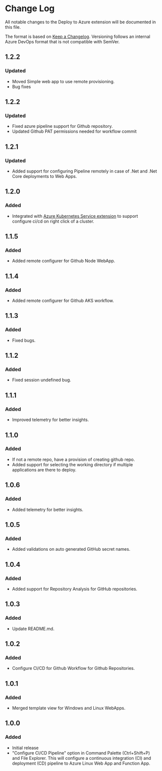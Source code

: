 # Change Log
All notable changes to the Deploy to Azure extension will be documented in this file.

The format is based on [Keep a Changelog](http://keepachangelog.com/). Versioning follows an internal Azure DevOps format that is not compatible with SemVer.

## 1.2.2
### Updated
- Moved Simple web app to use remote provisioning.
- Bug fixes

## 1.2.2
### Updated
- Fixed azure pipeline support for Github repository.
- Updated Github PAT permissions needed for workflow commit

## 1.2.1
### Updated
- Added support for configuring Pipeline remotely in case of .Net and .Net Core deployments to Web Apps.

## 1.2.0
### Added
- Integrated with  [Azure Kubernetes Service extension](https://marketplace.visualstudio.com/items?itemName=ms-kubernetes-tools.vscode-aks-tools) to support configure ci/cd on right click of a cluster.

## 1.1.5
### Added
- Added remote configurer for Github Node WebApp.

## 1.1.4
### Added
- Added remote configurer for Github AKS workflow.

## 1.1.3
### Added
- Fixed bugs.

## 1.1.2
### Added
- Fixed session undefined bug.

## 1.1.1
### Added
- Improved telemetry for better insights.

## 1.1.0
### Added
- If not a remote repo, have a provision of creating github repo.
- Added support for selecting the working directory if multiple applications are there to deploy.

## 1.0.6
### Added
- Added telemetry for better insights.

## 1.0.5
### Added
- Added validations on auto generated GitHub secret names.

## 1.0.4
### Added
- Added support for Repository Analysis for GitHub repositories.

## 1.0.3
### Added
- Update README.md.

## 1.0.2
### Added
- Configure CI/CD for Github Workflow for Github Repositories.

## 1.0.1
### Added
- Merged template view for Windows and Linux WebApps.


## 1.0.0
### Added
- Initial release
- "Configure CI/CD Pipeline" option in Command Palette (Ctrl+Shift+P) and File Explorer. This will configure a continuous integration (CI) and deployment (CD) pipeline to Azure Linux Web App and Function App.
